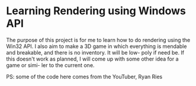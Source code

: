 # Learning Rendering using Windows API
 
The purpose of this project is for me to learn how to
do rendering using the Win32 API.  I also aim to make
a  3D  game  in  which  everything  is  mendable  and 
breakable, and there is no inventory. It will be low-
poly if need be. If this doesn't work as planned,   I 
will come up with some other idea for a game or simi-
ler to the current one.

PS: some of the code here comes from the YouTuber, Ryan Ries
